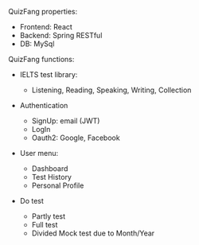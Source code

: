 QuizFang properties:
- Frontend: React
- Backend: Spring RESTful
- DB: MySql

QuizFang functions:
- IELTS test library:
  + Listening, Reading, Speaking, Writing, Collection

- Authentication
  + SignUp: email (JWT)
  + LogIn
  + Oauth2: Google, Facebook
- User menu:
  + Dashboard
  + Test History
  + Personal Profile
- Do test
  + Partly test
  + Full test
  + Divided Mock test due to Month/Year
